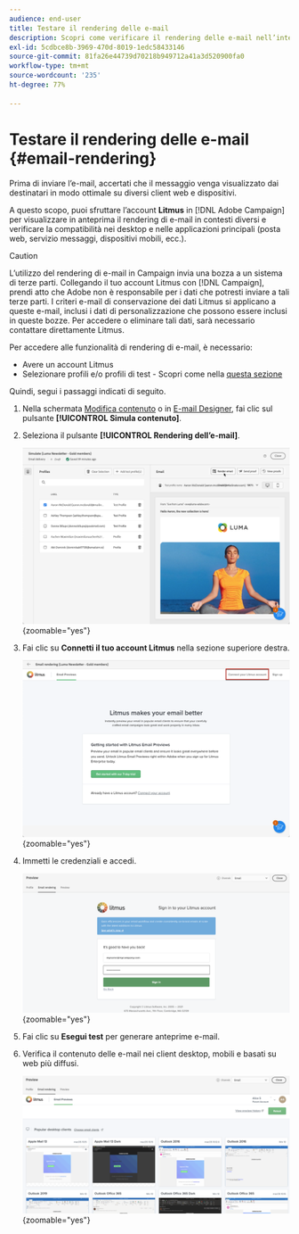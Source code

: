 ```yaml
---
audience: end-user
title: Testare il rendering delle e-mail
description: Scopri come verificare il rendering delle e-mail nell’interfaccia utente di Campaign Web
exl-id: 5cdbce8b-3969-470d-8019-1edc58433146
source-git-commit: 81fa26e44739d70218b949712a41a3d520900fa0
workflow-type: tm+mt
source-wordcount: '235'
ht-degree: 77%

---
```



# Testare il rendering delle e-mail {#email-rendering}

Prima di inviare l’e-mail, accertati che il messaggio venga visualizzato dai destinatari in modo ottimale su diversi client web e dispositivi.

A questo scopo, puoi sfruttare l’account **Litmus** in [!DNL Adobe Campaign] per visualizzare in anteprima il rendering di e-mail in contesti diversi e verificare la compatibilità nei desktop e nelle applicazioni principali (posta web, servizio messaggi, dispositivi mobili, ecc.).

>[!CAUTION]
>
>L’utilizzo del rendering di e-mail in Campaign invia una bozza a un sistema di terze parti. Collegando il tuo account Litmus con [!DNL Campaign], prendi atto che Adobe non è responsabile per i dati che potresti inviare a tali terze parti. I criteri e-mail di conservazione dei dati Litmus si applicano a queste e-mail, inclusi i dati di personalizzazione che possono essere inclusi in queste bozze. Per accedere o eliminare tali dati, sarà necessario contattare direttamente Litmus.

Per accedere alle funzionalità di rendering di e-mail, è necessario:

* Avere un account Litmus
* Selezionare profili e/o profili di test - Scopri come nella [questa sezione](preview-content.md)

Quindi, segui i passaggi indicati di seguito.

1. Nella schermata [Modifica contenuto](../email/edit-content.md) o in [E-mail Designer](../email/get-started-email-designer.md), fai clic sul pulsante **[!UICONTROL Simula contenuto]**.

1. Seleziona il pulsante **[!UICONTROL Rendering dell’e-mail]**.

   ![](assets/simulate-rendering-button.png){zoomable=&quot;yes&quot;}

1. Fai clic su **Connetti il tuo account Litmus** nella sezione superiore destra.

   ![](assets/simulate-rendering-litmus.png){zoomable=&quot;yes&quot;}

1. Immetti le credenziali e accedi.

   ![](assets/simulate-rendering-credentials.png){zoomable=&quot;yes&quot;}

1. Fai clic su **Esegui test** per generare anteprime e-mail.

1. Verifica il contenuto delle e-mail nei client desktop, mobili e basati su web più diffusi.

   ![](assets/simulate-rendering-previews.png){zoomable=&quot;yes&quot;}

<!--
TO CHECK IF user is directed to Litmus or if the email rendering is shown directly in the Campaign UI.

CONTENT ABOVE COPIED FROM AJO

If not redirecting to Litmus:

To test the email rendering, follow these steps:

1. Access the email content creation screen, then click **[!UICONTROL Simulate content]**.

1. Click the **[!UICONTROL Render email]** button.

    The left pane provides various desktop, mobile and web-based email clients. Select the desired email client to display a preview of your email in the right pane. 

    ![](assets/render-context.png){zoomable="yes"}

    >[!NOTE]
    >
    >The email clients list provides a sample of the major mail clients. Additional email clients are available from the filter button next to the top search bar.

 -->
